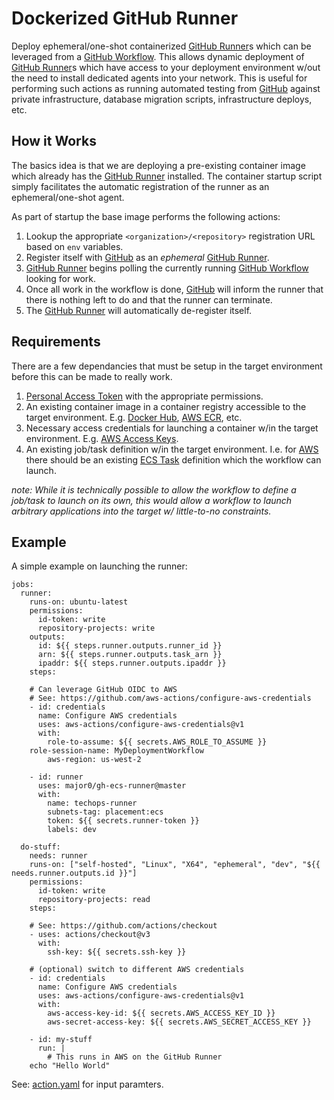 Dockerized GitHub Runner
========================

Deploy ephemeral/one-shot containerized [GitHub Runner][]s which can be
leveraged from a [GitHub Workflow][].  This allows dynamic deployment of
[GitHub Runner][]s which have access to your deployment environment w/out the
need to install dedicated agents into your network.  This is useful for
performing such actions as running automated testing from [GitHub][] against
private infrastructure, database migration scripts, infrastructure deploys,
etc.

How it Works
------------

The basics idea is that we are deploying a pre-existing container image which
already has the [GitHub Runner][] installed.  The container startup script
simply facilitates the automatic registration of the runner as an
ephemeral/one-shot agent.

As part of startup the base image performs the following actions:

1. Lookup the appropriate `<organization>/<repository>` registration URL based
   on `env` variables.
2. Register itself with [GitHub][] as an _ephemeral_ [GitHub Runner][].
3. [GitHub Runner][] begins polling the currently running [GitHub Workflow][]
   looking for work.
4. Once all work in the workflow is done, [GitHub][] will inform the runner
   that there is nothing left to do and that the runner can terminate.
5. The [GitHub Runner][] will automatically de-register itself.

Requirements
------------

There are a few dependancies that must be setup in the target environment
before this can be made to really work.

1. [Personal Access Token][GitHub PAT] with the appropriate permissions.
2. An existing container image in a container registry accessible to the target
   environment.  E.g. [Docker Hub][], [AWS ECR][], etc.
3. Necessary access credentials for launching a container w/in the target
   environment.  E.g. [AWS Access Keys][AWS Security].
4. An existing job/task definition w/in the target environment.  I.e. for
   [AWS][] there should be an existing [ECS Task][] definition which the
   workflow can launch.

_note: While it is technically possible to allow the workflow to define a
job/task to launch on its own, this would allow a workflow to launch arbitrary
applications into the target w/ little-to-no constraints._


Example
-------

A simple example on launching the runner:

```
jobs:
  runner:
    runs-on: ubuntu-latest
    permissions:
      id-token: write
      repository-projects: write
    outputs:
      id: ${{ steps.runner.outputs.runner_id }}
      arn: ${{ steps.runner.outputs.task_arn }}
      ipaddr: ${{ steps.runner.outputs.ipaddr }}
    steps:

    # Can leverage GitHub OIDC to AWS
    # See: https://github.com/aws-actions/configure-aws-credentials
    - id: credentials
      name: Configure AWS credentials
      uses: aws-actions/configure-aws-credentials@v1
      with:
        role-to-assume: ${{ secrets.AWS_ROLE_TO_ASSUME }}
	role-session-name: MyDeploymentWorkflow
        aws-region: us-west-2

    - id: runner
      uses: major0/gh-ecs-runner@master
      with:
        name: techops-runner
        subnets-tag: placement:ecs
        token: ${{ secrets.runner-token }}
        labels: dev

  do-stuff:
    needs: runner
    runs-on: ["self-hosted", "Linux", "X64", "ephemeral", "dev", "${{ needs.runner.outputs.id }}"]
    permissions:
      id-token: write
      repository-projects: read
    steps:

    # See: https://github.com/actions/checkout
    - uses: actions/checkout@v3
      with:
        ssh-key: ${{ secrets.ssh-key }}

    # (optional) switch to different AWS credentials
    - id: credentials
      name: Configure AWS credentials
      uses: aws-actions/configure-aws-credentials@v1
      with:
        aws-access-key-id: ${{ secrets.AWS_ACCESS_KEY_ID }}
        aws-secret-access-key: ${{ secrets.AWS_SECRET_ACCESS_KEY }}

    - id: my-stuff
      run: |
        # This runs in AWS on the GitHub Runner
	echo "Hello World"
```

See: [action.yaml](action.yaml) for input paramters.

[//]: # (Begin Common Mark document references)

[AWS]: https://aws.amazon.com/
[AWS ECS]: https://docs.aws.amazon.com/AmazonECS/latest/developerguide/Welcome.html
[AWS ECR]: https://docs.aws.amazon.com/AmazonECR/latest/userguide/what-is-ecr.html
[AWS Security]: https://docs.aws.amazon.com/general/latest/gr/aws-sec-cred-types.html
[Docker Hub]: https://hub.docker.com/
[ECS Task]: https://docs.aws.amazon.com/AmazonECS/latest/developerguide/task_definitions.html
[ECS Service]: https://docs.aws.amazon.com/AmazonECS/latest/developerguide/ecs_services.html
[GitHub]: https://www.github.com/
[GitHub Runner]: https://docs.github.com/en/actions/hosting-your-own-runners
[GitHub Workflow]: https://docs.github.com/en/get-started/getting-started-with-git/git-workflows
[GitHub PAT]: https://docs.github.com/en/authentication/keeping-your-account-and-data-secure/creating-a-personal-access-token
